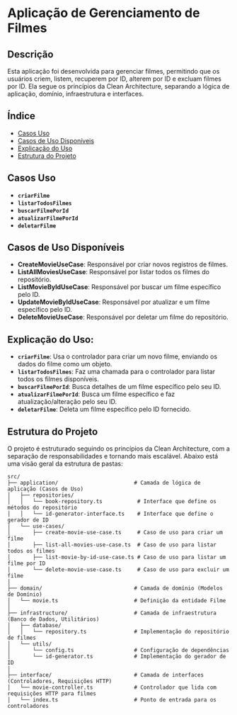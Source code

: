 
# Aplicação de Gerenciamento de Filmes

## Descrição

Esta aplicação foi desenvolvida para gerenciar filmes, permitindo que os usuários criem, listem, recuperem por ID, alterem por ID e excluam filmes por ID. Ela segue os princípios da Clean Architecture, separando a lógica de aplicação, domínio, infraestrutura e interfaces.

## Índice

- [Casos Uso](#uso)
- [Casos de Uso Disponíveis](#casos-de-uso-disponíveis)
- [Explicação do Uso](#Explicação-do-Uso)
- [Estrutura do Projeto](#estrutura-do-projeto)

## Casos Uso

- **`criarFilme`**
- **`listarTodosFilmes`**
- **`buscarFilmePorId`**
- **`atualizarFilmePorId`**
- **`deletarFilme`**

## Casos de Uso Disponíveis

- **CreateMovieUseCase**: Responsável por criar novos registros de filmes.
- **ListAllMoviesUseCase**: Responsável por listar todos os filmes do repositório.
- **ListMovieByIdUseCase**: Responsável por buscar um filme específico pelo ID.
- **UpdateMovieByIdUseCase**: Responsável por atualizar e um filme específico pelo ID.
- **DeleteMovieUseCase**: Responsável por deletar um filme do repositório.


## Explicação do Uso:

- **`criarFilme`**: Usa o controlador para criar um novo filme, enviando os dados do filme como um objeto.
- **`listarTodosFilmes`**: Faz uma chamada para o controlador para listar todos os filmes disponíveis.
- **`buscarFilmePorId`**: Busca detalhes de um filme específico pelo seu ID.
- **`atualizarFilmePorId`**: Busca um filme específico e faz atualização/alteração pelo seu ID.
- **`deletarFilme`**: Deleta um filme específico pelo ID fornecido.

## Estrutura do Projeto

O projeto é estruturado seguindo os princípios da Clean Architecture, com a separação de responsabilidades e tornando mais escalável. Abaixo está uma visão geral da estrutura de pastas:

```
src/
├── application/                        # Camada de lógica de aplicação (Casos de Uso)
│   ├── repositories/
│   │   └── book-repository.ts           # Interface que define os métodos do repositório
│   │   └── id-generator-interface.ts    # Interface que define o gerador de ID
│   └── use-cases/
│       ├── create-movie-use-case.ts     # Caso de uso para criar um filme
│       ├── list-all-movies-use-case.ts  # Caso de uso para listar todos os filmes
│       ├── list-movie-by-id-use-case.ts # Caso de uso para listar um filme por ID
│       └── delete-movie-use-case.ts     # Caso de uso para excluir um filme
│
├── domain/                             # Camada de domínio (Modelos de Domínio)
│   └── movie.ts                        # Definição da entidade Filme
│
├── infrastructure/                     # Camada de infraestrutura (Banco de Dados, Utilitários)
│   ├── database/
│   │   └── repository.ts               # Implementação do repositório de filmes
│   └── utils/
│       └── config.ts                   # Configuração de dependências
│       └── id-generator.ts             # Implementação do gerador de ID
│
├── interface/                          # Camada de interfaces (Controladores, Requisições HTTP)
│   └── movie-controller.ts             # Controlador que lida com requisições HTTP para filmes
│   └── index.ts                        # Ponto de entrada para os controladores
```

